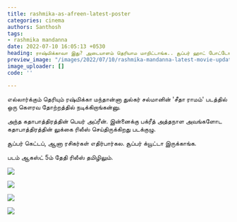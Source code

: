 ```yaml
---
title: rashmika-as-afreen-latest-poster
categories: cinema
authors: Santhosh
tags:
- rashmika mandanna
date: 2022-07-10 16:05:13 +0530
heading: ராஷ்மிக்காவா இது? அடையாளம் தெரியாம மாறிட்டாங்க.. சூப்பர் ஹாட் போட்டோஸ் வைரல்.
preview_image: "/images/2022/07/10/rashmika-mandanna-latest-movie-update-jpg.jpeg"
image_uploader: []
code: ''

---
```

எல்லார்க்கும் தெரியும் ரஷ்மிக்கா மந்தான்னா துல்கர் சல்மானின் 'சீதா ராமம்' படத்தில் ஒரு கௌரவ தோற்றத்தில் நடிக்கிறாங்கன்னு.

அந்த கதாபாத்திரத்தின் பெயர் அப்ரீன். இன்னைக்கு பக்ரீத் அத்தநாள அவங்களோட கதாபாத்திரத்தின் லுக்கை ரிலீஸ் செய்திருக்கிறது படக்குழு.

சூப்பர் கெட்டப், ஆனா ரசிகர்கள் எதிர்பார்கல. சூப்பர் க்யூட்டா இருக்காங்க.

படம் ஆகஸ்ட் 5ம் தேதி  ரிலீஸ் தமிழிலும்.

![](/images/2022/07/10/rashmika-mandanna-afreen-2-jpg.jpeg)

![](/images/2022/07/10/rashmika-mandanna-afreen-3-jpg.jpeg)

![](/images/2022/07/10/rashmika-mandanna-afreen-1-jpg.jpeg)

![](/images/2022/07/10/rashmika-mandanna-afreen-4-jpg.jpeg)
